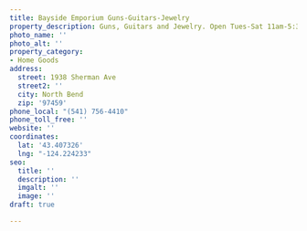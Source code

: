 ```yaml
---
title: Bayside Emporium Guns-Guitars-Jewelry
property_description: Guns, Guitars and Jewelry. Open Tues-Sat 11am-5:30pm.
photo_name: ''
photo_alt: ''
property_category:
- Home Goods
address:
  street: 1938 Sherman Ave
  street2: ''
  city: North Bend
  zip: '97459'
phone_local: "(541) 756-4410"
phone_toll_free: ''
website: ''
coordinates:
  lat: '43.407326'
  lng: "-124.224233"
seo:
  title: ''
  description: ''
  imgalt: ''
  image: ''
draft: true

---
```

